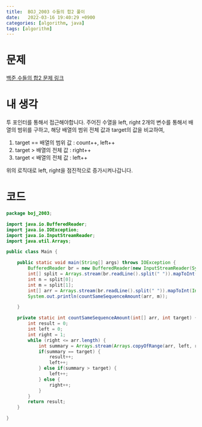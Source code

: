 ```yaml
---
title:  BOJ_2003 수들의 합2 풀이
date:   2022-03-16 19:40:29 +0900
categories: [algorithm, java]
tags: [algorithm]
---
```


# 문제
[백준 수들의 합2 문제 링크](https://www.acmicpc.net/problem/2003)

# 내 생각
투 포인터를 통해서 접근해야합니다.
주어진 수열을 left, right 2개의 변수를 통해서 배열의 범위를 구하고, 해당 배열의 범위 전체 값과 target의 값을 비교하여,   

1. target == 배열의 범위 값 : count++, left++
2. target > 배열의 전체 값 : right++
3. target < 배열의 전체 값 : left++

위의 로직대로 left, right을 점진적으로 증가시켜나갑니다.
# 코드

```java
package boj_2003;

import java.io.BufferedReader;
import java.io.IOException;
import java.io.InputStreamReader;
import java.util.Arrays;

public class Main {

    public static void main(String[] args) throws IOException {
        BufferedReader br = new BufferedReader(new InputStreamReader(System.in));
        int[] split = Arrays.stream(br.readLine().split(" ")).mapToInt(Integer::parseInt).toArray();
        int n = split[0];
        int m = split[1];
        int[] arr = Arrays.stream(br.readLine().split(" ")).mapToInt(Integer::parseInt).toArray();
        System.out.println(countSameSequenceAmount(arr, m));

    }

    private static int countSameSequenceAmount(int[] arr, int target) {
        int result = 0;
        int left = 0;
        int right = 1;
        while (right <= arr.length) {
            int summary = Arrays.stream(Arrays.copyOfRange(arr, left, right)).sum();
            if(summary == target) {
                result++;
                left++;
            } else if(summary > target) {
                left++;
            } else {
                right++;
            }
        }
        return result;
    }

}



```

